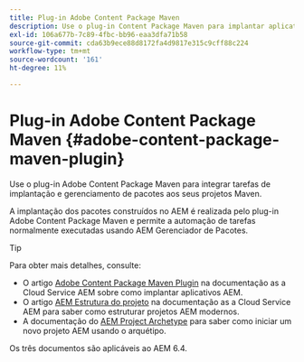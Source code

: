 ```yaml
---
title: Plug-in Adobe Content Package Maven
description: Use o plug-in Content Package Maven para implantar aplicativos AEM
exl-id: 106a677b-7c89-4fbc-bb96-eaa3dfa71b58
source-git-commit: cda63b9ece88d8172fa4d9817e315c9cff88c224
workflow-type: tm+mt
source-wordcount: '161'
ht-degree: 11%

---
```


# Plug-in Adobe Content Package Maven {#adobe-content-package-maven-plugin}

Use o plug-in Adobe Content Package Maven para integrar tarefas de implantação e gerenciamento de pacotes aos seus projetos Maven.

A implantação dos pacotes construídos no AEM é realizada pelo plug-in Adobe Content Package Maven e permite a automação de tarefas normalmente executadas usando AEM Gerenciador de Pacotes.

>[!TIP]
>
>Para obter mais detalhes, consulte:
>
>* O artigo [Adobe Content Package Maven Plugin](https://experienceleague.adobe.com/docs/experience-manager-cloud-service/implementing/developer-tools/maven-plugin.html#developer-tools) na documentação as a Cloud Service AEM sobre como implantar aplicativos AEM.
>* O artigo [AEM Estrutura do projeto](https://docs.adobe.com/content/help/pt-BR/experience-manager-cloud-service/implementing/developing/aem-project-content-package-structure.translate.html) na documentação as a Cloud Service AEM para saber como estruturar projetos AEM modernos.
>* A documentação do [AEM Project Archetype](https://docs.adobe.com/content/help/pt-BR/experience-manager-core-components/using/developing/archetype/overview.html) para saber como iniciar um novo projeto AEM usando o arquétipo.
>
>Os três documentos são aplicáveis ao AEM 6.4.
